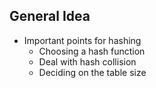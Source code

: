 ## General Idea

- Important points for hashing
  - Choosing a hash function 
  - Deal with hash collision
  - Deciding on the table size


